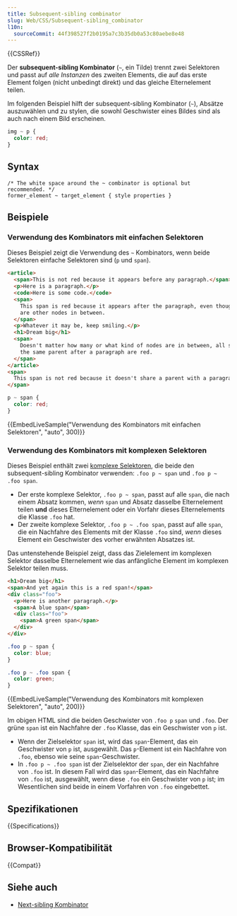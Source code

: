 ```yaml
---
title: Subsequent-sibling combinator
slug: Web/CSS/Subsequent-sibling_combinator
l10n:
  sourceCommit: 44f398527f2b0195a7c3b35db0a53c80aebe8e48
---
```


{{CSSRef}}

Der **subsequent-sibling Kombinator** (`~`, ein Tilde) trennt zwei Selektoren und passt auf _alle Instanzen_ des zweiten Elements, die auf das erste Element folgen (nicht unbedingt direkt) und das gleiche Elternelement teilen.

Im folgenden Beispiel hilft der subsequent-sibling Kombinator (`~`), Absätze auszuwählen und zu stylen, die sowohl Geschwister eines Bildes sind als auch nach einem Bild erscheinen.

```css
img ~ p {
  color: red;
}
```

## Syntax

```css-nolint
/* The white space around the ~ combinator is optional but recommended. */
former_element ~ target_element { style properties }
```

## Beispiele

### Verwendung des Kombinators mit einfachen Selektoren

Dieses Beispiel zeigt die Verwendung des `~` Kombinators, wenn beide Selektoren einfache Selektoren sind (`p` und `span`).

```html
<article>
  <span>This is not red because it appears before any paragraph.</span>
  <p>Here is a paragraph.</p>
  <code>Here is some code.</code>
  <span>
    This span is red because it appears after the paragraph, even though there
    are other nodes in between.
  </span>
  <p>Whatever it may be, keep smiling.</p>
  <h1>Dream big</h1>
  <span>
    Doesn't matter how many or what kind of nodes are in between, all spans from
    the same parent after a paragraph are red.
  </span>
</article>
<span>
  This span is not red because it doesn't share a parent with a paragraph.
</span>
```

```css
p ~ span {
  color: red;
}
```

{{EmbedLiveSample("Verwendung des Kombinators mit einfachen Selektoren", "auto", 300)}}

### Verwendung des Kombinators mit komplexen Selektoren

Dieses Beispiel enthält zwei [komplexe Selektoren](/de/docs/Web/CSS/CSS_selectors/Selector_structure#complex_selector), die beide den subsequent-sibling Kombinator verwenden: `.foo p ~ span` und `.foo p ~ .foo span`.

- Der erste komplexe Selektor, `.foo p ~ span`, passt auf alle `span`, die nach einem Absatz kommen, _wenn_ `span` und Absatz dasselbe Elternelement teilen **und** dieses Elternelement oder ein Vorfahr dieses Elternelements die Klasse `.foo` hat.
- Der zweite komplexe Selektor, `.foo p ~ .foo span`, passt auf alle `span`, die ein Nachfahre des Elements mit der Klasse `.foo` sind, _wenn_ dieses Element ein Geschwister des vorher erwähnten Absatzes ist.

Das untenstehende Beispiel zeigt, dass das Zielelement im komplexen Selektor dasselbe Elternelement wie das anfängliche Element im komplexen Selektor teilen muss.

```html
<h1>Dream big</h1>
<span>And yet again this is a red span!</span>
<div class="foo">
  <p>Here is another paragraph.</p>
  <span>A blue span</span>
  <div class="foo">
    <span>A green span</span>
  </div>
</div>
```

```css
.foo p ~ span {
  color: blue;
}

.foo p ~ .foo span {
  color: green;
}
```

{{EmbedLiveSample("Verwendung des Kombinators mit komplexen Selektoren", "auto", 200)}}

Im obigen HTML sind die beiden Geschwister von `.foo p` `span` und `.foo`. Der grüne `span` ist ein Nachfahre der `.foo` Klasse, das ein Geschwister von `p` ist.

- Wenn der Zielselektor `span` ist, wird das `span`-Element, das ein Geschwister von `p` ist, ausgewählt. Das `p`-Element ist ein Nachfahre von `.foo`, ebenso wie seine `span`-Geschwister.
- In `.foo p ~ .foo span` ist der Zielselektor der `span`, der ein Nachfahre von `.foo` ist. In diesem Fall wird das `span`-Element, das ein Nachfahre von `.foo` ist, ausgewählt, wenn diese `.foo` ein Geschwister von `p` ist; im Wesentlichen sind beide in einem Vorfahren von `.foo` eingebettet.

## Spezifikationen

{{Specifications}}

## Browser-Kompatibilität

{{Compat}}

## Siehe auch

- [Next-sibling Kombinator](/de/docs/Web/CSS/Next-sibling_combinator)
